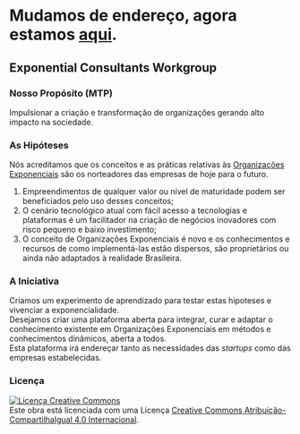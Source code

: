 # Mudamos de endereço, agora estamos [aqui](excw.gitlab.io). #

## Exponential Consultants Workgroup

### Nosso Propósito (MTP)

Impulsionar a criação e transformação de organizações gerando alto impacto na sociedade.

### As Hipóteses

Nós acreditamos que os conceitos e as práticas relativas às [Organizações Exponenciais](http://exponentialorgs.com) são os norteadores das empresas de hoje para o futuro.

1. Empreendimentos de qualquer valor ou nível de maturidade podem ser beneficiados pelo uso desses conceitos;
2. O cenário tecnológico atual com fácil acesso a tecnologias e plataformas é um facilitador na criação de negócios inovadores com risco pequeno e baixo investimento;
3. O conceito de Organizações Exponenciais é novo e os conhecimentos e recursos de como implementá-las estão dispersos, são proprietários ou ainda não adaptados à realidade Brasileira.

### A Iniciativa

Criamos um experimento de aprendizado para testar estas hipoteses e vivenciar a exponencialidade.  
Desejamos criar uma plataforma aberta para integrar, curar e adaptar o conhecimento existente em Organizações Exponenciais em métodos e conhecimentos dinâmicos, aberta a todos.  
Esta plataforma irá endereçar tanto as necessidades das *startups* como das empresas estabelecidas.

### Licença
    
<a rel="license" href="http://creativecommons.org/licenses/by-sa/4.0/"><img alt="Licença Creative Commons" style="border-width:0" src="https://i.creativecommons.org/l/by-sa/4.0/88x31.png" /></a><br />Este obra está licenciada com uma Licença <a rel="license" href="http://creativecommons.org/licenses/by-sa/4.0/">Creative Commons Atribuição-CompartilhaIgual 4.0 Internacional</a>.
